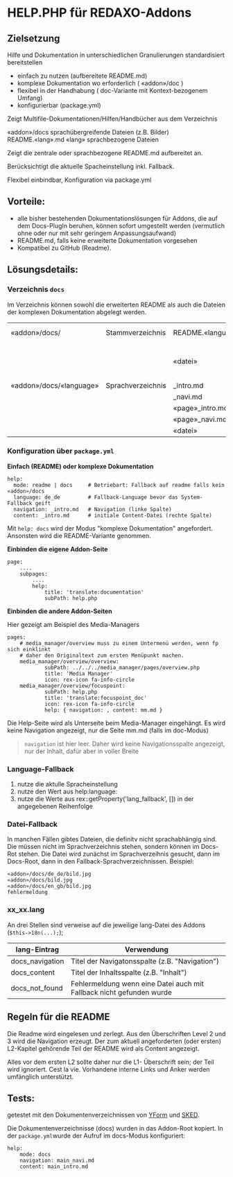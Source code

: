 # HELP.PHP für REDAXO-Addons

## Zielsetzung

Hilfe und Dokumentation in unterschiedlichen Granulierungen standardisiert bereitstellen

- einfach zu nutzen (aufbereitete README.md)
- komplexe Dokumentation wo erforderlich ( «addon»/doc )
- flexibel in der Handhabung ( doc-Variante mit Kontext-bezogenem Umfang)
- konfigurierbar (package.yml)

Zeigt Multifile-Dokumentationen/Hilfen/Handbücher aus dem Verzeichnis 

  «addon»/docs
    sprachübergreifende Dateien (z.B. Bilder)
    README.«lang».md
    «lang»
      sprachbezogene Dateien

Zeigt die zentrale oder sprachbezogene README.md aufbereitet an.

Berücksichtigt die aktuelle Spacheinstellung inkl. Fallback. 

Flexibel einbindbar, Konfiguration via package.yml


## Vorteile:

- alle bisher bestehenden Dokumentationslösungen für Addons, die auf dem Docs-PlugIn beruhen,
können sofort umgestellt werden (vermutlich ohne oder nur mit sehr geringem Anpassungsaufwand)
- README.md, falls keine erweiterte Dokumentation vorgesehen
- Kompatibel zu GitHub (Readme).


## Lösungsdetails:

### Verzeichnis `docs`

Im Verzeichnis können sowohl die erweiterten README als auch die Dateien der komplexen Dokumentation 
abgelegt werden. 

|   |   |   |   |
|---|---|---|---|
|«addon»/docs/|Stammverzeichnis|README.«language».md|sprachspezifische README-Dateien|
|||«datei»|Dateien einer Dokumentation, die nicht sprachspezifisch sind (meist Bilder)|
|«addon»/docs/«language»|Sprachverzeichnis|_intro.md|Default-Text|
|||_navi.md|Navigationsdatei/Menü|
|||«page»_intro.md|Default-Text|
|||«page»_navi.md|Navigationsdatei/Menü|
|||«datei»|Dokumentationsdatei|

### Konfiguration über `package.yml`

**Einfach (README) oder komplexe Dokumentation**

    help: 
      mode: readme | docs     # Betriebart: Fallback auf readme falls kein «addon»/docs
      language: de_de         # Fallback-Language bevor das System-Fallback geift
      navigation: _intro.md   # Navigation (linke Spalte)
      content: _intro.md      # initiale Content-Datei (rechte Spalte)

Mit `help: docs` wird der Modus "komplexe Dokumentation" angefordert. Ansonsten wird die README-Variante genommen.

**Einbinden die eigene Addon-Seite**

    page:
        ....
        subpages:
            ....
            help:
                title: 'translate:documentation'
                subPath: help.php


**Einbinden die andere Addon-Seiten**

Hier gezeigt am Beispiel des Media-Managers

    pages:
        # media_manager/overview muss zu einem Untermenü werden, wenn fp sich einklinkt
        # daher den Originaltext zum ersten Menüpunkt machen.
        media_manager/overview/overview:
                subPath: ../../../media_manager/pages/overview.php
                title: 'Media Manager'
                icon: rex-icon fa-info-circle
        media_manager/overview/focuspoint:
                subPath: help.php
                title: 'translate:focuspoint_doc'
                icon: rex-icon fa-info-circle
                help: { navigation: , content: mm.md }

Die Help-Seite wird als Unterseite beim Media-Manager eingehängt. Es wird keine Navigation angezeigt, nur die Seite mm.md (falls im doc-Modus)

> `navigation` ist hier leer. Daher wird keine Navigationsspalte angezeigt, nur der Inhalt, dafür aber in voller Breite

### Language-Fallback

1. nutze die aktulle Spracheinstellung
2. nutze den Wert aus help:language:
3. nutze die Werte aus rex::getProperty('lang_fallback', []) in der angegebenen Reihenfolge

### Datei-Fallback

In manchen Fällen gibtes Dateien, die definitv nicht sprachabhängig sind. Die müssen nicht im Sprachverzeichnis stehen, sondern können im
Docs-Rot stehen. Die Datei wird zunächst im Sprachverzeihnis gesucht, dann im Docs-Root, dann in den Fallback-Sprachverzeichnissen. Beispiel:

    «addon»/docs/de_de/bild.jpg
    «addon»/docs/bild.jpg
    «addon»/docs/en_gb/bild.jpg
    fehlermeldung

### xx_xx.lang

An drei Stellen sind verweise auf die jeweilige lang-Datei des Addons (`$this->18n(...);`);

| lang-Eintrag | Verwendung |
| ------------ | ---------- |
| docs_navigation | Titel der Navigatonsspalte (z.B. "Navigation")  |
| docs_content | Titel der Inhaltsspalte (z.B. "Inhalt") |
| docs_not_found | Fehlermeldung wenn eine Datei auch mit Fallback nicht gefunden wurde |

## Regeln für die README

Die Readme wird eingelesen und zerlegt. Aus den Überschriften Level 2 und 3 wird die Navigation erzeugt. Der zum aktuell angeforderten (oder ersten) L2-Kapitel gehörende Teil der README wird als Content angezeigt.

Alles vor dem ersten L2 sollte daher nur die L1- Überschrift sein; der Teil wird ignoriert.  Cest la vie.
Vorhandene interne Links und Anker werden umfänglich unterstützt.

## Tests:

getestet mit den Dokumentenverzeichnissen von [YForm](https://github.com/yakamara/redaxo_yform_docs/tree/0acc12f225649ff072146a752fe06d5618a780bf) und [SKED](https://github.com/FriendsOfREDAXO/sked/tree/master/plugins/documentation/docs/de_de).

Die Dokumentenverzeichnisse (docs) wurden in das Addon-Root kopiert. In der `package.yml`wurde der Aufruf im docs-Modus konfiguriert:

    help:
        mode: docs
        navigation: main_navi.md
        content: main_intro.md

 
